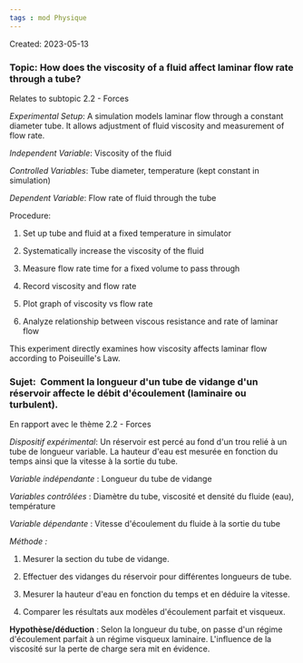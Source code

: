 ```yaml
---
tags : mod Physique
---
```

Created: 2023-05-13

### **Topic:** How does the viscosity of a fluid affect laminar flow rate through a tube?

Relates to subtopic 2.2 - Forces 

*Experimental Setup*: A simulation models laminar flow through a constant diameter tube. It allows adjustment of fluid viscosity and measurement of flow rate.

*Independent Variable*: Viscosity of the fluid

*Controlled Variables*: Tube diameter, temperature (kept constant in simulation)

*Dependent Variable*: Flow rate of fluid through the tube

Procedure:

1. Set up tube and fluid at a fixed temperature in simulator
    
2. Systematically increase the viscosity of the fluid
    
3. Measure flow rate time for a fixed volume to pass through
    
4. Record viscosity and flow rate
    
5. Plot graph of viscosity vs flow rate
    
6. Analyze relationship between viscous resistance and rate of laminar flow
    

This experiment directly examines how viscosity affects laminar flow according to Poiseuille's Law. 

### **Sujet:**  Comment la longueur d'un tube de vidange d'un réservoir affecte le débit d'écoulement (laminaire ou turbulent).

En rapport avec le thème 2.2 - Forces

_Dispositif expérimental_: Un réservoir est percé au fond d'un trou relié à un tube de longueur variable. La hauteur d'eau est mesurée en fonction du temps ainsi que la vitesse à la sortie du tube.

_Variable indépendante_ : Longueur du tube de vidange

_Variables contrôlées_ : Diamètre du tube, viscosité et densité du fluide (eau), température

_Variable dépendante_ : Vitesse d'écoulement du fluide à la sortie du tube

_Méthode :_

1. Mesurer la section du tube de vidange.
    
2. Effectuer des vidanges du réservoir pour différentes longueurs de tube.
    
3. Mesurer la hauteur d'eau en fonction du temps et en déduire la vitesse.
    
4. Comparer les résultats aux modèles d'écoulement parfait et visqueux.

**Hypothèse/déduction** :  Selon la longueur du tube, on passe d'un régime d'écoulement parfait à un régime visqueux laminaire. L'influence de la viscosité sur la perte de charge sera mit en évidence.

